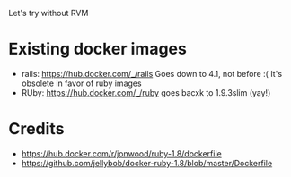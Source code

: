 

Let's try without RVM

# Existing docker images

* rails: https://hub.docker.com/_/rails Goes down to 4.1, not before :(
     It's obsolete in favor of ruby images
* RUby: https://hub.docker.com/_/ruby goes bacxk to 1.9.3slim (yay!)

# Credits

* https://hub.docker.com/r/jonwood/ruby-1.8/dockerfile
* https://github.com/jellybob/docker-ruby-1.8/blob/master/Dockerfile 